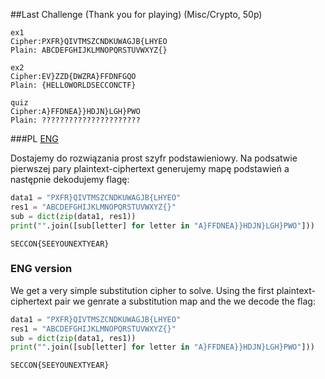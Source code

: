 ##Last Challenge (Thank you for playing) (Misc/Crypto, 50p)

```
ex1
Cipher:PXFR}QIVTMSZCNDKUWAGJB{LHYEO
Plain: ABCDEFGHIJKLMNOPQRSTUVWXYZ{}

ex2
Cipher:EV}ZZD{DWZRA}FFDNFGQO
Plain: {HELLOWORLDSECCONCTF}

quiz
Cipher:A}FFDNEA}}HDJN}LGH}PWO
Plain: ??????????????????????
```

###PL
[ENG](#eng-version)

Dostajemy do rozwiązania prost szyfr podstawieniowy. Na podsatwie pierwszej pary plaintext-ciphertext generujemy mapę podstawień a następnie dekodujemy flagę:

```python
data1 = "PXFR}QIVTMSZCNDKUWAGJB{LHYEO"
res1 = "ABCDEFGHIJKLMNOPQRSTUVWXYZ{}"
sub = dict(zip(data1, res1))
print("".join([sub[letter] for letter in "A}FFDNEA}}HDJN}LGH}PWO"]))
```

`SECCON{SEEYOUNEXTYEAR}`


### ENG version

We get a very simple substitution cipher to solve. Using the first plaintext-ciphertext pair we genrate a substitution map and the we decode the flag:

```python
data1 = "PXFR}QIVTMSZCNDKUWAGJB{LHYEO"
res1 = "ABCDEFGHIJKLMNOPQRSTUVWXYZ{}"
sub = dict(zip(data1, res1))
print("".join([sub[letter] for letter in "A}FFDNEA}}HDJN}LGH}PWO"]))
```

`SECCON{SEEYOUNEXTYEAR}`